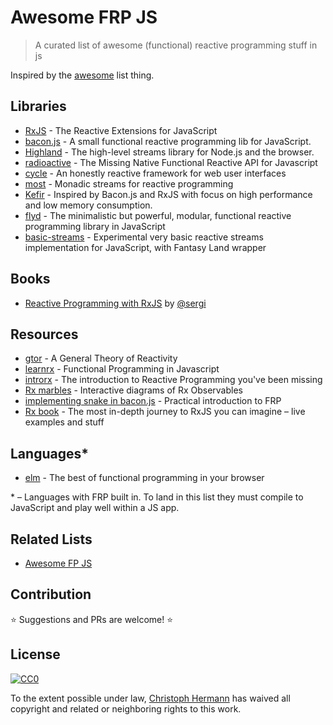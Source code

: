 # Awesome FRP JS

> A curated list of awesome (functional) reactive programming stuff in js

Inspired by the [awesome](https://github.com/sindresorhus/awesome) list thing.

## Libraries

* [RxJS](https://github.com/Reactive-Extensions/RxJS) - The Reactive Extensions for JavaScript
* [bacon.js](https://github.com/baconjs/bacon.js) - A small functional reactive programming lib for JavaScript.
* [Highland](http://highlandjs.org/) - The high-level streams library for Node.js and the browser.
* [radioactive](https://github.com/radioactive/radioactive) - The Missing Native Functional Reactive API for Javascript
* [cycle](https://github.com/staltz/cycle) - An honestly reactive framework for web user interfaces
* [most](https://github.com/cujojs/most) - Monadic streams for reactive programming
* [Kefir](https://github.com/pozadi/kefir) - Inspired by Bacon.js and RxJS with focus on high performance and low memory consumption.
* [flyd](https://github.com/paldepind/flyd) - The minimalistic but powerful, modular, functional reactive programming library in JavaScript
* [basic-streams](https://github.com/rpominov/basic-streams) - Experimental very basic reactive streams implementation for JavaScript, with Fantasy Land wrapper

## Books

* [Reactive Programming with RxJS](https://pragprog.com/book/smreactjs/reactive-programming-with-rxjs) by [@sergi](https://github.com/sergi)


## Resources

* [gtor](https://github.com/kriskowal/gtor) - A General Theory of Reactivity
* [learnrx](https://github.com/jhusain/learnrx) - Functional Programming in Javascript
* [introrx](https://gist.github.com/staltz/868e7e9bc2a7b8c1f754) - The introduction to Reactive Programming you've been missing
* [Rx marbles](http://rxmarbles.com/) - Interactive diagrams of Rx Observables
* [implementing snake in bacon.js](http://philipnilsson.github.io/badness/) - Practical introduction to FRP
* [Rx book](http://xgrommx.github.io/rx-book/) - The most in-depth journey to RxJS you can imagine – live examples and stuff

## Languages*

* [elm](http://elm-lang.org/) - The best of functional programming in your browser

\* – Languages with FRP built in. To land in this list they must compile to JavaScript and play well within a JS app.

## Related Lists

* [Awesome FP JS](https://github.com/stoeffel/awesome-fp-js)

## Contribution

:star: Suggestions and PRs are welcome! :star:

## License

[![CC0](http://i.creativecommons.org/p/zero/1.0/88x31.png)](http://creativecommons.org/publicdomain/zero/1.0/)

To the extent possible under law, [Christoph Hermann](https://github.com/stoeffel) has waived all copyright and related or neighboring rights to this work.

